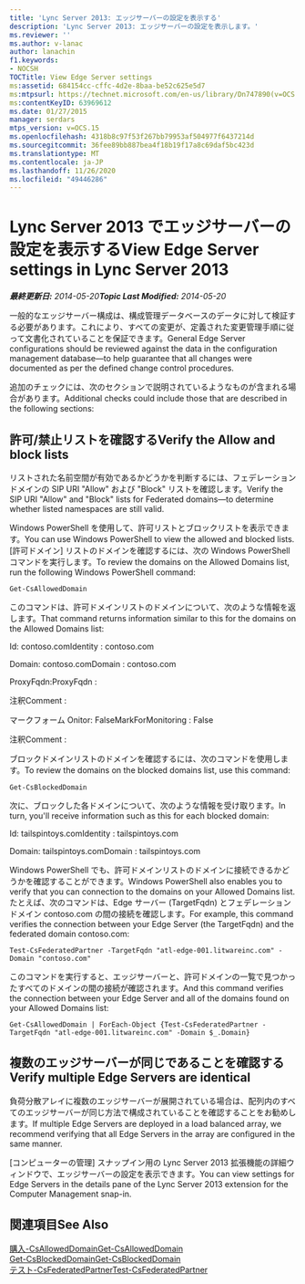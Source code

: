 ```yaml
---
title: 'Lync Server 2013: エッジサーバーの設定を表示する'
description: 'Lync Server 2013: エッジサーバーの設定を表示します。'
ms.reviewer: ''
ms.author: v-lanac
author: lanachin
f1.keywords:
- NOCSH
TOCTitle: View Edge Server settings
ms:assetid: 684154cc-cffc-4d2e-8baa-be52c625e5d7
ms:mtpsurl: https://technet.microsoft.com/en-us/library/Dn747890(v=OCS.15)
ms:contentKeyID: 63969612
ms.date: 01/27/2015
manager: serdars
mtps_version: v=OCS.15
ms.openlocfilehash: 4318b8c97f53f267bb79953af504977f6437214d
ms.sourcegitcommit: 36fee89bb887bea4f18b19f17a8c69daf5bc423d
ms.translationtype: MT
ms.contentlocale: ja-JP
ms.lasthandoff: 11/26/2020
ms.locfileid: "49446286"
---
```

# <a name="view-edge-server-settings-in-lync-server-2013"></a><span data-ttu-id="eb377-103">Lync Server 2013 でエッジサーバーの設定を表示する</span><span class="sxs-lookup"><span data-stu-id="eb377-103">View Edge Server settings in Lync Server 2013</span></span>

<div data-xmlns="http://www.w3.org/1999/xhtml">

<div class="topic" data-xmlns="http://www.w3.org/1999/xhtml" data-msxsl="urn:schemas-microsoft-com:xslt" data-cs="https://msdn.microsoft.com/">

<div data-asp="https://msdn2.microsoft.com/asp">



</div>

<div id="mainSection">

<div id="mainBody"><span data-ttu-id="eb377-104">

<span> </span></span><span class="sxs-lookup"><span data-stu-id="eb377-104">

<span> </span></span></span>

<span data-ttu-id="eb377-105">_**最終更新日:** 2014-05-20_</span><span class="sxs-lookup"><span data-stu-id="eb377-105">_**Topic Last Modified:** 2014-05-20_</span></span>

<span data-ttu-id="eb377-106">一般的なエッジサーバー構成は、構成管理データベースのデータに対して検証する必要があります。これにより、すべての変更が、定義された変更管理手順に従って文書化されていることを保証できます。</span><span class="sxs-lookup"><span data-stu-id="eb377-106">General Edge Server configurations should be reviewed against the data in the configuration management database—to help guarantee that all changes were documented as per the defined change control procedures.</span></span>

<span data-ttu-id="eb377-107">追加のチェックには、次のセクションで説明されているようなものが含まれる場合があります。</span><span class="sxs-lookup"><span data-stu-id="eb377-107">Additional checks could include those that are described in the following sections:</span></span>

<div>

## <a name="verify-the-allow-and-block-lists"></a><span data-ttu-id="eb377-108">許可/禁止リストを確認する</span><span class="sxs-lookup"><span data-stu-id="eb377-108">Verify the Allow and block lists</span></span>

<span data-ttu-id="eb377-109">リストされた名前空間が有効であるかどうかを判断するには、フェデレーションドメインの SIP URI "Allow" および "Block" リストを確認します。</span><span class="sxs-lookup"><span data-stu-id="eb377-109">Verify the SIP URI "Allow" and "Block" lists for Federated domains—to determine whether listed namespaces are still valid.</span></span>

<span data-ttu-id="eb377-110">Windows PowerShell を使用して、許可リストとブロックリストを表示できます。</span><span class="sxs-lookup"><span data-stu-id="eb377-110">You can use Windows PowerShell to view the allowed and blocked lists.</span></span> <span data-ttu-id="eb377-111">[許可ドメイン] リストのドメインを確認するには、次の Windows PowerShell コマンドを実行します。</span><span class="sxs-lookup"><span data-stu-id="eb377-111">To review the domains on the Allowed Domains list, run the following Windows PowerShell command:</span></span>

`Get-CsAllowedDomain`

<span data-ttu-id="eb377-112">このコマンドは、許可ドメインリストのドメインについて、次のような情報を返します。</span><span class="sxs-lookup"><span data-stu-id="eb377-112">That command returns information similar to this for the domains on the Allowed Domains list:</span></span>

<span data-ttu-id="eb377-113">Id: contoso.com</span><span class="sxs-lookup"><span data-stu-id="eb377-113">Identity : contoso.com</span></span>

<span data-ttu-id="eb377-114">Domain: contoso.com</span><span class="sxs-lookup"><span data-stu-id="eb377-114">Domain : contoso.com</span></span>

<span data-ttu-id="eb377-115">ProxyFqdn:</span><span class="sxs-lookup"><span data-stu-id="eb377-115">ProxyFqdn :</span></span>

<span data-ttu-id="eb377-116">注釈</span><span class="sxs-lookup"><span data-stu-id="eb377-116">Comment :</span></span>

<span data-ttu-id="eb377-117">マークフォーム Onitor: False</span><span class="sxs-lookup"><span data-stu-id="eb377-117">MarkForMonitoring : False</span></span>

<span data-ttu-id="eb377-118">注釈</span><span class="sxs-lookup"><span data-stu-id="eb377-118">Comment :</span></span>

<span data-ttu-id="eb377-119">ブロックドメインリストのドメインを確認するには、次のコマンドを使用します。</span><span class="sxs-lookup"><span data-stu-id="eb377-119">To review the domains on the blocked domains list, use this command:</span></span>

`Get-CsBlockedDomain`

<span data-ttu-id="eb377-120">次に、ブロックした各ドメインについて、次のような情報を受け取ります。</span><span class="sxs-lookup"><span data-stu-id="eb377-120">In turn, you'll receive information such as this for each blocked domain:</span></span>

<span data-ttu-id="eb377-121">Id: tailspintoys.com</span><span class="sxs-lookup"><span data-stu-id="eb377-121">Identity : tailspintoys.com</span></span>

<span data-ttu-id="eb377-122">Domain: tailspintoys.com</span><span class="sxs-lookup"><span data-stu-id="eb377-122">Domain : tailspintoys.com</span></span>

<span data-ttu-id="eb377-123">Windows PowerShell でも、許可ドメインリストのドメインに接続できるかどうかを確認することができます。</span><span class="sxs-lookup"><span data-stu-id="eb377-123">Windows PowerShell also enables you to verify that you can connection to the domains on your Allowed Domains list.</span></span> <span data-ttu-id="eb377-124">たとえば、次のコマンドは、Edge サーバー (TargetFqdn) とフェデレーションドメイン contoso.com の間の接続を確認します。</span><span class="sxs-lookup"><span data-stu-id="eb377-124">For example, this command verifies the connection between your Edge Server (the TargetFqdn) and the federated domain contoso.com:</span></span>

`Test-CsFederatedPartner -TargetFqdn "atl-edge-001.litwareinc.com" -Domain "contoso.com"`

<span data-ttu-id="eb377-125">このコマンドを実行すると、エッジサーバーと、許可ドメインの一覧で見つかったすべてのドメインの間の接続が確認されます。</span><span class="sxs-lookup"><span data-stu-id="eb377-125">And this command verifies the connection between your Edge Server and all of the domains found on your Allowed Domains list:</span></span>

`Get-CsAllowedDomain | ForEach-Object {Test-CsFederatedPartner -TargetFqdn "atl-edge-001.litwareinc.com" -Domain $_.Domain}`

</div>

<div>

## <a name="verify-multiple-edge-servers-are-identical"></a><span data-ttu-id="eb377-126">複数のエッジサーバーが同じであることを確認する</span><span class="sxs-lookup"><span data-stu-id="eb377-126">Verify multiple Edge Servers are identical</span></span>

<span data-ttu-id="eb377-127">負荷分散アレイに複数のエッジサーバーが展開されている場合は、配列内のすべてのエッジサーバーが同じ方法で構成されていることを確認することをお勧めします。</span><span class="sxs-lookup"><span data-stu-id="eb377-127">If multiple Edge Servers are deployed in a load balanced array, we recommend verifying that all Edge Servers in the array are configured in the same manner.</span></span>

<span data-ttu-id="eb377-128">[コンピューターの管理] スナップイン用の Lync Server 2013 拡張機能の詳細ウィンドウで、エッジサーバーの設定を表示できます。</span><span class="sxs-lookup"><span data-stu-id="eb377-128">You can view settings for Edge Servers in the details pane of the Lync Server 2013 extension for the Computer Management snap-in.</span></span>

</div>

<div>

## <a name="see-also"></a><span data-ttu-id="eb377-129">関連項目</span><span class="sxs-lookup"><span data-stu-id="eb377-129">See Also</span></span>


[<span data-ttu-id="eb377-130">購入-CsAllowedDomain</span><span class="sxs-lookup"><span data-stu-id="eb377-130">Get-CsAllowedDomain</span></span>](https://docs.microsoft.com/powershell/module/skype/Get-CsAllowedDomain)  
[<span data-ttu-id="eb377-131">Get-CsBlockedDomain</span><span class="sxs-lookup"><span data-stu-id="eb377-131">Get-CsBlockedDomain</span></span>](https://docs.microsoft.com/powershell/module/skype/Get-CsBlockedDomain)  
[<span data-ttu-id="eb377-132">テスト-CsFederatedPartner</span><span class="sxs-lookup"><span data-stu-id="eb377-132">Test-CsFederatedPartner</span></span>](https://docs.microsoft.com/powershell/module/skype/Test-CsFederatedPartner)  
  

<span data-ttu-id="eb377-133"></div>

</div>

<span> </span>

</div>

</div>

</span><span class="sxs-lookup"><span data-stu-id="eb377-133"></div>

</div>

<span> </span>

</div>

</div>

</span></span></div>

